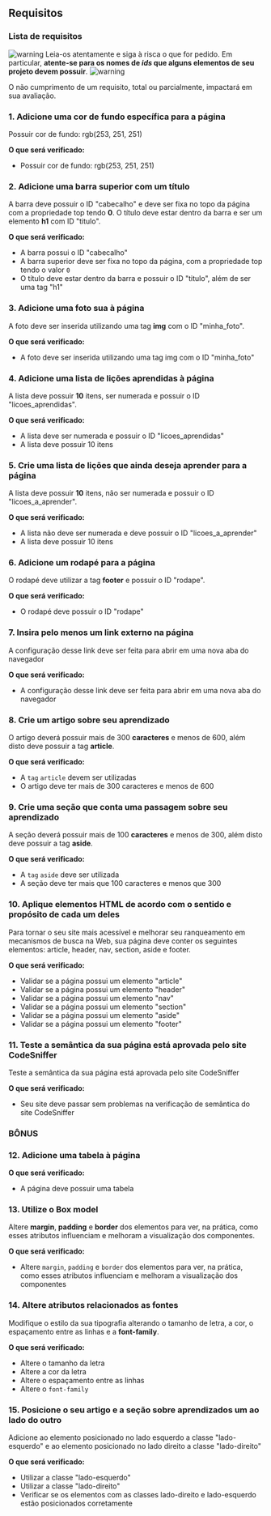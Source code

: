 ## Requisitos

### [](https://github.com/tryber/sd-015-a-project-lessons-learned#lista-de-requisitos)Lista de requisitos

![warning](https://github.githubassets.com/images/icons/emoji/unicode/26a0.png)  Leia-os atentamente e siga à risca o que for pedido. Em particular,  **atente-se para os nomes de  _ids_  que alguns elementos de seu projeto devem possuir**.  ![warning](https://github.githubassets.com/images/icons/emoji/unicode/26a0.png)

O não cumprimento de um requisito, total ou parcialmente, impactará em sua avaliação.

### [](https://github.com/tryber/sd-015-a-project-lessons-learned#1-adicione-uma-cor-de-fundo-espec%C3%ADfica-para-a-p%C3%A1gina)1. Adicione uma cor de fundo específica para a página

Possuir cor de fundo: rgb(253, 251, 251)

**O que será verificado:**

-   Possuir cor de fundo: rgb(253, 251, 251)

### [](https://github.com/tryber/sd-015-a-project-lessons-learned#2-adicione-uma-barra-superior-com-um-t%C3%ADtulo)2. Adicione uma barra superior com um título

A barra deve possuir o ID "cabecalho" e deve ser fixa no topo da página com a propriedade top tendo  **0**. O título deve estar dentro da barra e ser um elemento  **h1**  com ID "titulo".

**O que será verificado:**

-   A barra possui o ID "cabecalho"
-   A barra superior deve ser fixa no topo da página, com a propriedade top tendo o valor  `0`
-   O título deve estar dentro da barra e possuir o ID "titulo", além de ser uma tag "h1"

### [](https://github.com/tryber/sd-015-a-project-lessons-learned#3-adicione-uma-foto-sua-%C3%A0-p%C3%A1gina)3. Adicione uma foto sua à página

A foto deve ser inserida utilizando uma tag  **img**  com o ID "minha_foto".

**O que será verificado:**

-   A foto deve ser inserida utilizando uma tag img com o ID "minha_foto"

### [](https://github.com/tryber/sd-015-a-project-lessons-learned#4-adicione-uma-lista-de-li%C3%A7%C3%B5es-aprendidas-%C3%A0-p%C3%A1gina)4. Adicione uma lista de lições aprendidas à página

A lista deve possuir  **10**  itens, ser numerada e possuir o ID "licoes_aprendidas".

**O que será verificado:**

-   A lista deve ser numerada e possuir o ID "licoes_aprendidas"
-   A lista deve possuir 10 itens

### [](https://github.com/tryber/sd-015-a-project-lessons-learned#5-crie-uma-lista-de-li%C3%A7%C3%B5es-que-ainda-deseja-aprender-para-a-p%C3%A1gina)5. Crie uma lista de lições que ainda deseja aprender para a página

A lista deve possuir  **10**  itens, não ser numerada e possuir o ID "licoes_a_aprender".

**O que será verificado:**

-   A lista não deve ser numerada e deve possuir o ID "licoes_a_aprender"
-   A lista deve possuir 10 itens

### [](https://github.com/tryber/sd-015-a-project-lessons-learned#6-adicione-um-rodap%C3%A9-para-a-p%C3%A1gina)6. Adicione um rodapé para a página

O rodapé deve utilizar a tag  **footer**  e possuir o ID "rodape".

**O que será verificado:**

-   O rodapé deve possuir o ID "rodape"

### [](https://github.com/tryber/sd-015-a-project-lessons-learned#7-insira-pelo-menos-um-link-externo-na-p%C3%A1gina)7. Insira pelo menos um link externo na página

A configuração desse link deve ser feita para abrir em uma nova aba do navegador

**O que será verificado:**

-   A configuração desse link deve ser feita para abrir em uma nova aba do navegador

### [](https://github.com/tryber/sd-015-a-project-lessons-learned#8-crie-um-artigo-sobre-seu-aprendizado)8. Crie um artigo sobre seu aprendizado

O artigo deverá possuir mais de 300  **caracteres**  e menos de 600, além disto deve possuir a tag  **article**.

**O que será verificado:**

-   A  `tag`  `article`  devem ser utilizadas
-   O artigo deve ter mais de 300 caracteres e menos de 600

### [](https://github.com/tryber/sd-015-a-project-lessons-learned#9-crie-uma-se%C3%A7%C3%A3o-que-conta-uma-passagem-sobre-seu-aprendizado)9. Crie uma seção que conta uma passagem sobre seu aprendizado

A seção deverá possuir mais de 100  **caracteres**  e menos de 300, além disto deve possuir a tag  **aside**.

**O que será verificado:**

-   A  `tag`  `aside`  deve ser utilizada
-   A seção deve ter mais que 100 caracteres e menos que 300

### [](https://github.com/tryber/sd-015-a-project-lessons-learned#10-aplique-elementos-html-de-acordo-com-o-sentido-e-prop%C3%B3sito-de-cada-um-deles)10. Aplique elementos HTML de acordo com o sentido e propósito de cada um deles

Para tornar o seu site mais acessível e melhorar seu ranqueamento em mecanismos de busca na Web, sua página deve conter os seguintes elementos: article, header, nav, section, aside e footer.

**O que será verificado:**

-   Validar se a página possui um elemento "article"
-   Validar se a página possui um elemento "header"
-   Validar se a página possui um elemento "nav"
-   Validar se a página possui um elemento "section"
-   Validar se a página possui um elemento "aside"
-   Validar se a página possui um elemento "footer"

### [](https://github.com/tryber/sd-015-a-project-lessons-learned#11-teste-a-sem%C3%A2ntica-da-sua-p%C3%A1gina-est%C3%A1-aprovada-pelo-site-codesniffer)11. Teste a semântica da sua página está aprovada pelo site CodeSniffer

Teste a semântica da sua página está aprovada pelo site CodeSniffer

**O que será verificado:**

-   Seu site deve passar sem problemas na verificação de semântica do site CodeSniffer

### [](https://github.com/tryber/sd-015-a-project-lessons-learned#b%C3%B4nus)BÔNUS

### [](https://github.com/tryber/sd-015-a-project-lessons-learned#12-adicione-uma-tabela-%C3%A0-p%C3%A1gina)12. Adicione uma tabela à página

**O que será verificado:**

-   A página deve possuir uma tabela

### [](https://github.com/tryber/sd-015-a-project-lessons-learned#13-utilize-o-box-model)13. Utilize o Box model

Altere  **margin**,  **padding**  e  **border**  dos elementos para ver, na prática, como esses atributos influenciam e melhoram a visualização dos componentes.

**O que será verificado:**

-   Altere  `margin`,  `padding`  e  `border`  dos elementos para ver, na prática, como esses atributos influenciam e melhoram a visualização dos componentes

### [](https://github.com/tryber/sd-015-a-project-lessons-learned#14-altere-atributos-relacionados-as-fontes)14. Altere atributos relacionados as fontes

Modifique o estilo da sua tipografia alterando o tamanho de letra, a cor, o espaçamento entre as linhas e a  **font-family**.

**O que será verificado:**

-   Altere o tamanho da letra
-   Altere a cor da letra
-   Altere o espaçamento entre as linhas
-   Altere o  `font-family`

### [](https://github.com/tryber/sd-015-a-project-lessons-learned#15-posicione-o-seu-artigo-e-a-se%C3%A7%C3%A3o-sobre-aprendizados-um-ao-lado-do-outro)15. Posicione o seu artigo e a seção sobre aprendizados um ao lado do outro

Adicione ao elemento posicionado no lado esquerdo a classe "lado-esquerdo" e ao elemento posicionado no lado direito a classe "lado-direito"

**O que será verificado:**

-   Utilizar a classe "lado-esquerdo"
-   Utilizar a classe "lado-direito"
-   Verificar se os elementos com as classes lado-direito e lado-esquerdo estão posicionados corretamente
